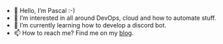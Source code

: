 - 👋 Hello, I’m Pascal :-)
- 👀 I’m interested in all around DevOps, cloud and how to automate stuff.
- 🌱 I’m currently learning how to develop a discord bot.
- 📫 How to reach me? Find me on my [blog](https://pgrunm.github.io).

<!---
pgrunm/pgrunm is a ✨ special ✨ repository because its `README.md` (this file) appears on your GitHub profile.
You can click the Preview link to take a look at your changes.
--->
